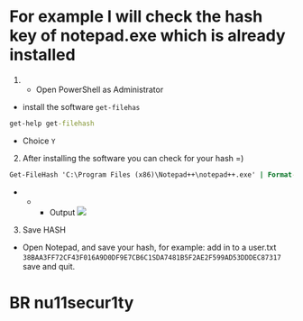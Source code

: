  # For example I will check the hash key of notepad.exe which is already installed
 1. - Open PowerShell as Administrator
 - install the software `get-filehas`
 
 ```cmd
 get-help get-filehash
 ```
 - Choice `Y`
 
2. After installing the software you can check for your hash =) 
 ```cmd
 Get-FileHash 'C:\Program Files (x86)\Notepad++\notepad++.exe' | Format-List
 ```
 - - - Output
 ![](https://github.com/nu11secur1ty/Windows/blob/master/find_file_hash/screen/hash.PNG)
 
 
 3. Save HASH 
 - Open Notepad, and save your hash, for example: 
 add in to a user.txt `38BAA3FF72CF43F016A9D0DF9E7CB6C1SDA7481B5F2AE2F599AD53DDDEC87317`
 save and quit.
 
 # BR nu11secur1ty
